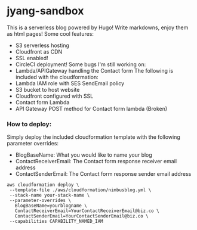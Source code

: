 # jyang-sandbox
 This is a serverless blog powered by Hugo! Write markdowns, enjoy them as html pages!
 Some cool features:
* S3 serverless hosting
* Cloudfront as CDN
* SSL enabled!
* CircleCI deployment!
 Some bugs I'm still working on:
* Lambda/APIGateway handling the Contact form
 The following is included with the cloudformation:
* Lambda IAM role with SES SendEmail policy
* S3 bucket to host website
* Cloudfront configured with SSL
* Contact form Lambda
* API Gateway POST method for Contact form lambda (Broken)
 ### How to deploy:
 Simply deploy the included cloudformation template with the following parameter overrides:
* BlogBaseName: What you would like to name your blog
* ContactReceiverEmail: The Contact form response receiver email address
* ContactSenderEmail: The Contact form response sender email address
 ```
aws cloudformation deploy \
  --template-file ./aws/cloudformation/nimbusblog.yml \
  --stack-name your-stack-name \
  --parameter-overrides \
    BlogBaseName=yourblogname \
    ContactReceiverEmail=YourContactReceiverEmail@biz.co \
    ContactSenderEmail=YourContactSenderEmail@biz.co \
  --capabilities CAPABILITY_NAMED_IAM
  ```
